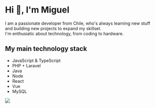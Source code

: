 <h1>Hi 👋, I'm Miguel</h1>

<p>I am a passionate developer from Chile, who's always learning new stuff and building new projects to expand my skillset.<br/> I'm enthusiatic about technology, from coding to hardware.</p>

<h2>My main technology stack</h2>

<ul>
  <li>JavaScript & TypeScript</li>
  <li>PHP + Laravel</li>
  <li>Java</li>
  <li>Node</li>
  <li>React</li>
  <li>Vue</li>
  <li>MySQL</li>
</ul>

![](https://komarev.com/ghpvc/?username=MiguelHigueraDev)





